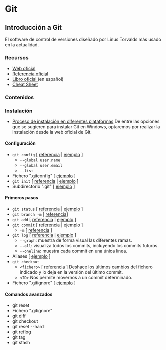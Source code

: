 # Git

## Introducción a Git

El software de control de versiones diseñado por Linus Torvalds más usado en la actualidad.

### Recursos <a href="#recursos" id="recursos"></a>

* ​[Web oficial](https://git-scm.com/)​
* ​[Referencia oficial](https://git-scm.com/docs)​
* ​[Libro oficial ](https://git-scm.com/book/es/v2)(en español)
* ​[Cheat Sheet](https://training.github.com/downloads/es\_ES/github-git-cheat-sheet/)​

### Contenidos <a href="#contenidos" id="contenidos"></a>

### Instalación <a href="#instalacion" id="instalacion"></a>

* ​[Proceso de instalación en diferentes plataformas](https://git-scm.com/book/es/v2/Inicio---Sobre-el-Control-de-Versiones-Instalaci%C3%B3n-de-Git) De entre las opciones que se sugieren para instalar Git en Windows, optaremos por realizar la instalación desde la web oficial de Git.

#### Configuración <a href="#configuracion" id="configuracion"></a>

* `git config` \[ [referencia](https://git-scm.com/docs/git-config) | [ejemplo](https://git-scm.com/book/es/v2/Inicio---Sobre-el-Control-de-Versiones-Configurando-Git-por-primera-vez) ]
  * `--global user.name`
  * `--global user.email`
  * `--list`
* Fichero ".gitconfig" \[ [ejemplo](https://git-scm.com/book/es/v2/Inicio---Sobre-el-Control-de-Versiones-Configurando-Git-por-primera-vez#\_comprobando\_tu\_configuraci%C3%B3n) ]
* `git init` \[ [referencia](https://git-scm.com/docs/git-init) | [ejemplo](https://git-scm.com/book/es/v2/Fundamentos-de-Git-Obteniendo-un-repositorio-Git) ]
* Subdirectorio ".git" \[ [ejemplo](https://git-scm.com/book/es/v2/Fundamentos-de-Git-Obteniendo-un-repositorio-Git) ]

#### Primeros pasos <a href="#primeros-pasos" id="primeros-pasos"></a>

* `git status` \[ [referencia](https://git-scm.com/docs/git-status) | [ejemplo](https://git-scm.com/book/en/v2/Git-Basics-Recording-Changes-to-the-Repository) ]
* `git branch -m` \[ [referencia](https://git-scm.com/docs/git-branch#Documentation/git-branch.txt--m)]
* `git add` \[ [referencia](https://git-scm.com/docs/git-add) | [ejemplo](https://git-scm.com/book/en/v2/Git-Basics-Recording-Changes-to-the-Repository) ]
* `git commit` \[ [referencia](https://git-scm.com/docs/git-commit) | [ejemplo](https://git-scm.com/book/en/v2/Git-Basics-Recording-Changes-to-the-Repository) ]
  * `-m` \[ [referencia](https://git-scm.com/docs/git-commit#Documentation/git-commit.txt--mltmsggt) ]
* `git log` \[ [referencia](https://git-scm.com/docs/git-log) | [ejemplo](https://git-scm.com/book/en/v2/Git-Basics-Viewing-the-Commit-History) ]
  * `--graph`: muestra de forma visual las diferentes ramas.
  * `--all`: visualiza todos los commits, incluyendo los commits futuros.
  * `--oneline`: muestra cada commit en una única línea.
* Aliases \[ [ejemplo](https://git-scm.com/book/en/v2/Git-Basics-Git-Aliases) ]
* `git checkout`
  * `<fichero>` \[ [referencia](https://git-scm.com/docs/git-checkout) ] Deshace los últimos cambios del fichero indicado y lo deja en la versión del último commit.
  * `<ID>` Nos permite movernos a un commit determinado.
* Fichero ".gitignore" \[ [ejemplo](https://git-scm.com/book/en/v2/Git-Basics-Recording-Changes-to-the-Repository) ]

#### Comandos avanzados <a href="#comandos-avanzados" id="comandos-avanzados"></a>

* git reset
* Fichero ".gitignore"
* git diff
* git checkout
* git reset --hard
* git reflog
* git tag
* git stash
